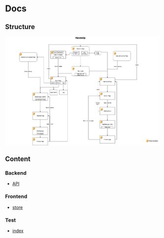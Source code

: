 # Docs

## Structure

![](./structure.png)

## Content 

### Backend

- [API](./backend/API.md)

### Frontend 

- [store](./frontend/store.md)

### Test

- [index](./test/README.md)